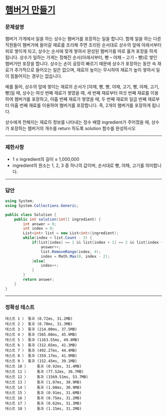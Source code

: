 # <a href="https://school.programmers.co.kr/learn/courses/30/lessons/133502">햄버거 만들기</a>

### 문제설명

햄버거 가게에서 일을 하는 상수는 햄버거를 포장하는 일을 합니다. 함께 일을 하는 다른 직원들이 햄버거에 들어갈 재료를 조리해 주면 조리된 순서대로 상수의 앞에 아래서부터 위로 쌓이게 되고, 상수는 순서에 맞게 쌓여서 완성된 햄버거를 따로 옮겨 포장을 하게 됩니다. 상수가 일하는 가게는 정해진 순서(아래서부터, 빵 – 야채 – 고기 - 빵)로 쌓인 햄버거만 포장을 합니다. 상수는 손이 굉장히 빠르기 때문에 상수가 포장하는 동안 속 재료가 추가적으로 들어오는 일은 없으며, 재료의 높이는 무시하여 재료가 높이 쌓여서 일이 힘들어지는 경우는 없습니다.

예를 들어, 상수의 앞에 쌓이는 재료의 순서가 [야채, 빵, 빵, 야채, 고기, 빵, 야채, 고기, 빵]일 때, 상수는 여섯 번째 재료가 쌓였을 때, 세 번째 재료부터 여섯 번째 재료를 이용하여 햄버거를 포장하고, 아홉 번째 재료가 쌓였을 때, 두 번째 재료와 일곱 번째 재료부터 아홉 번째 재료를 이용하여 햄버거를 포장합니다. 즉, 2개의 햄버거를 포장하게 됩니다.

상수에게 전해지는 재료의 정보를 나타내는 정수 배열 ingredient가 주어졌을 때, 상수가 포장하는 햄버거의 개수를 return 하도록 solution 함수를 완성하시오

***

### 제한사항

 - 1 ≤ ingredient의 길이 ≤ 1,000,000
 - ingredient의 원소는 1, 2, 3 중 하나의 값이며, 순서대로 빵, 야채, 고기를 의미합니다.

***

### 답안
``` csharp
using System;
using System.Collections.Generic;

public class Solution {
    public int solution(int[] ingredient) {
        int answer = 0;
        int index = 0;
        List<int> list = new List<int>(ingredient);
        while(index < list.Count - 3) {
            if(list[index] == 1 && list[index + 1] == 2 && list[index + 2] == 3 && list[index + 3] == 1) {
                answer++;
                list.RemoveRange(index, 4);
                index = Math.Max(0, index - 2);
            }else{
                index++;   
            }
        }
        return answer;
    }
}
```

***

### 정확성 테스트
```
테스트 1 〉	통과 (0.72ms, 31.2MB)
테스트 2 〉	통과 (0.70ms, 31.3MB)
테스트 3 〉	통과 (214.00ms, 37.5MB)
테스트 4 〉	통과 (565.68ms, 45.9MB)
테스트 5 〉	통과 (1163.55ms, 49.8MB)
테스트 6 〉	통과 (312.65ms, 41.3MB)
테스트 7 〉	통과 (492.27ms, 44.4MB)
테스트 8 〉	통과 (359.17ms, 41.9MB)
테스트 9 〉	통과 (152.45ms, 39.1MB)
테스트 10 〉	통과 (0.92ms, 31.4MB)
테스트 11 〉	통과 (77.52ms, 36.7MB)
테스트 12 〉	통과 (1569.51ms, 53.7MB)
테스트 13 〉	통과 (1.07ms, 30.9MB)
테스트 14 〉	통과 (1.08ms, 30.9MB)
테스트 15 〉	통과 (0.91ms, 31.6MB)
테스트 16 〉	통과 (0.75ms, 31.2MB)
테스트 17 〉	통과 (0.62ms, 31.3MB)
테스트 18 〉	통과 (1.15ms, 31.2MB)
```